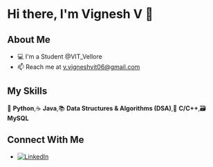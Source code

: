 # Hi there, I'm Vignesh V 👋

## About Me
- 💻 I'm a Student @VIT_Vellore
- 📫 Reach me at v.vigneshvit06@gmail.com

## My Skills
 🐍 **Python**,☕ **Java**,📚 **Data Structures & Algorithms (DSA)**,🔧 **C/C++**,🗃️ **MySQL**

## Connect With Me
- [![LinkedIn](https://img.shields.io/badge/LinkedIn-0077B5?style=flat&logo=linkedin&logoColor=white)]([www.linkedin.com/in/vignesh-v-539197290](https://www.linkedin.com/in/vignesh-v-539197290/))



